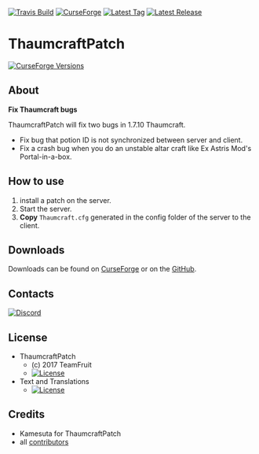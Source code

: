 [![Travis Build](https://img.shields.io/travis/Team-Fruit/ThaumcraftPatch.svg?label=Travis%20Build&style=flat)](https://travis-ci.org/Team-Fruit/ThaumcraftPatch)
[![CurseForge](http://cf.way2muchnoise.eu/thaumcraftpatch.svg)](https://minecraft.curseforge.com/projects/thaumcraftpatch)
[![Latest Tag](https://img.shields.io/github/tag/Team-Fruit/ThaumcraftPatch.svg?label=Latest%20Tag&style=flat)](https://github.com/Team-Fruit/ThaumcraftPatch/tags)
[![Latest Release](https://img.shields.io/github/release/Team-Fruit/ThaumcraftPatch.svg?label=Latest%20Release&style=flat)](https://github.com/Team-Fruit/ThaumcraftPatch/releases)

# ThaumcraftPatch

[![CurseForge Versions](http://cf.way2muchnoise.eu/versions/thaumcraftpatch.svg)](https://minecraft.curseforge.com/projects/thaumcraftpatch/files)

## About

**Fix Thaumcraft bugs**

ThaumcraftPatch will fix two bugs in 1.7.10 Thaumcraft.
- Fix bug that potion ID is not synchronized between server and client.
- Fix a crash bug when you do an unstable altar craft like Ex Astris Mod's Portal-in-a-box.

## How to use

1. install a patch on the server.
2. Start the server.
3. **Copy** `Thaumcraft.cfg` generated in the config folder of the server to the client.

## Downloads

Downloads can be found on [CurseForge](https://minecraft.curseforge.com/projects/thaumcraftpatch) or on the [GitHub](https://github.com/Team-Fruit/ThaumcraftPatch/releases).

## Contacts

[![Discord](https://discordapp.com/assets/bb408e0343ddedc0967f246f7e89cebf.svg)](https://discord.gg/zAmvPqV)

## License

* ThaumcraftPatch
  - (c) 2017 TeamFruit
  - [![License](https://img.shields.io/badge/License-MIT-blue.svg?style=flat)](https://raw.githubusercontent.com/Team-Fruit/ThaumcraftPatch/master/LICENSE.md)
* Text and Translations
  - [![License](https://img.shields.io/badge/License-No%20Restriction-green.svg?style=flat)](https://creativecommons.org/publicdomain/zero/1.0/)

## Credits

* Kamesuta for ThaumcraftPatch
* all [contributors](https://github.com/Team-Fruit/ThaumcraftPatch/graphs/contributors)